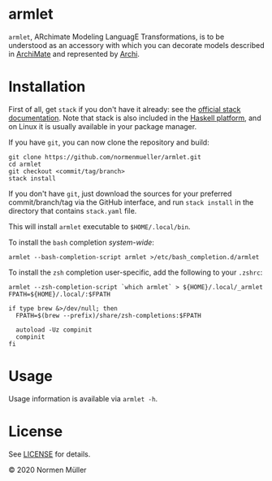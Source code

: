 # armlet

`armlet`, ARchimate Modeling LanguagE Transformations, is to be understood as
an accessory with which you can decorate models described in
[ArchiMate](https://pubs.opengroup.org/architecture/archimate3-doc/toc.html)
and represented by [Archi](https://www.archimatetool.com/).

# Installation

First of all, get `stack` if you don't have it already: see the [official stack
documentation](https://docs.haskellstack.org/en/stable/README/#how-to-install).
Note that stack is also included in the [Haskell
platform](http://hackage.haskell.org/platform/), and on Linux it is usually
available in your package manager.

If you have `git`, you can now clone the repository and build:

```shell
git clone https://github.com/normenmueller/armlet.git
cd armlet
git checkout <commit/tag/branch>
stack install
```

If you don't have `git`, just download the sources for your preferred
commit/branch/tag via the GitHub interface, and run `stack install` in the
directory that contains `stack.yaml` file.

This will install `armlet` executable to `$HOME/.local/bin`.

To install the `bash` completion *system-wide*:

```
armlet --bash-completion-script armlet >/etc/bash_completion.d/armlet
```

To install the `zsh` completion user-specific, add the following to your `.zshrc`:

```
armlet --zsh-completion-script `which armlet` > ${HOME}/.local/_armlet
FPATH=${HOME}/.local/:$FPATH

if type brew &>/dev/null; then
  FPATH=$(brew --prefix)/share/zsh-completions:$FPATH

  autoload -Uz compinit
  compinit
fi
```

# Usage

Usage information is available via `armlet -h`.

# License

See [LICENSE](https://github.com/normenmueller/armlet/blob/master/LICENSE) for
details.

© 2020 Normen Müller
